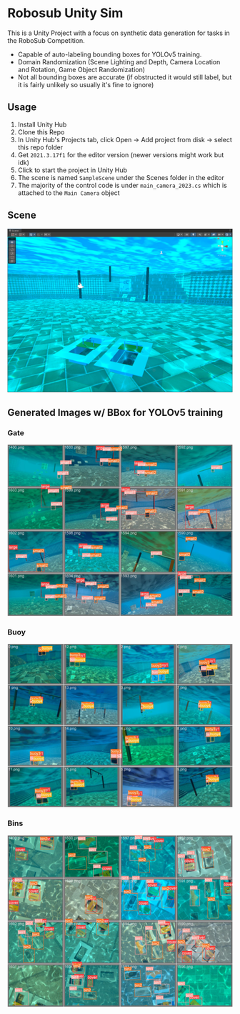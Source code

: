 # Robosub Unity Sim

This is a Unity Project with a focus on synthetic data generation for tasks in the RoboSub Competition. 

- Capable of auto-labeling bounding boxes for YOLOv5 training.
- Domain Randomization (Scene Lighting and Depth, Camera Location and Rotation, Game Object Randomization)
- Not all bounding boxes are accurate (if obstructed it would still label, but it is fairly unlikely so usually it's fine to ignore)

## Usage

1. Install Unity Hub
2. Clone this Repo
3. In Unity Hub's Projects tab, click Open -> Add project from disk -> select this repo folder
4. Get `2021.3.17f1` for the editor version (newer versions might work but idk)
5. Click to start the project in Unity Hub
6. The scene is named `SampleScene` under the Scenes folder in the editor
7. The majority of the control code is under `main_camera_2023.cs` which is attached to the `Main Camera` object

## Scene
![sample image](/example.png)

## Generated Images w/ BBox for YOLOv5 training
### Gate
![sample image](/gate.jpg)
### Buoy
![sample image](/buoy.jpg)
### Bins
![sample image](/bins.jpg)
